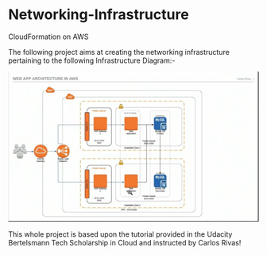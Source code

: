 # Networking-Infrastructure
CloudFormation on AWS

The following project aims at creating the networking infrastructure pertaining to the following Infrastructure Diagram:-

![Infra Diagram](https://github.com/RajatSvN/Networking-Infrastructure/blob/master/Infra-Diag.PNG)

This whole project is based upon the tutorial provided in the Udacity Bertelsmann Tech Scholarship in Cloud and instructed by Carlos Rivas!
